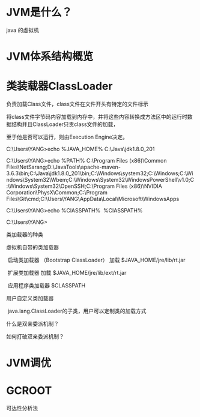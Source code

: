 # JVM是什么？

java 的虚拟机

# JVM体系结构概览

# 类装载器ClassLoader

负责加载Class文件，class文件在文件开头有特定的文件标示

将class文件字节码内容加载到内存中，并将这些内容转换成方法区中的运行时数据结构并且ClassLoader只责class文件的加载，

至于他是否可以运行，则由Execution Engine决定。



C:\Users\YANG>echo %JAVA_HOME%
C:\Java\jdk1.8.0_201

C:\Users\YANG>echo %PATH%
C:\Program Files (x86)\Common Files\NetSarang;D:\JavaTools\apache-maven-3.6.3\bin;C:\Java\jdk1.8.0_201\bin;C:\Windows\system32;C:\Windows;C:\Windows\System32\Wbem;C:\Windows\System32\WindowsPowerShell\v1.0\;C:\Windows\System32\OpenSSH\;C:\Program Files (x86)\NVIDIA Corporation\PhysX\Common;C:\Program Files\Git\cmd;C:\Users\YANG\AppData\Local\Microsoft\WindowsApps

C:\Users\YANG>echo %ClASSPATH%
​	%ClASSPATH%

C:\Users\YANG>



类加载器的种类

虚拟机自带的类加载器

​	启动类加载器 （Bootstrap ClassLoader） 加载 $JAVA_HOME/jre/lib/rt.jar

​	扩展类加载器   加载 $JAVA_HOME/jre/lib/ext/rt.jar

​	应用程序类加载器 $CLASSPATH

用户自定义类加载器

​	java.lang.ClassLoader的子类，用户可以定制类的加载方式

什么是双亲委派机制？

如何打破双亲委派机制？

# JVM调优



# GCROOT



可达性分析法













